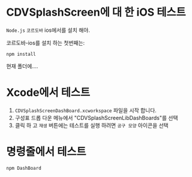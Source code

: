 <!--
# license: Licensed to the Apache Software Foundation (ASF) under one
#         or more contributor license agreements.  See the NOTICE file
#         distributed with this work for additional information
#         regarding copyright ownership.  The ASF licenses this file
#         to you under the Apache License, Version 2.0 (the
#         "License"); you may not use this file except in compliance
#         with the License.  You may obtain a copy of the License at
#
#           http://www.apache.org/licenses/LICENSE-2.0
#
#         Unless required by applicable law or agreed to in writing,
#         software distributed under the License is distributed on an
#         "AS IS" BASIS, WITHOUT WARRANTIES OR CONDITIONS OF ANY
#         KIND, either express or implied.  See the License for the
#         specific language governing permissions and limitations
#         under the License.
-->

# CDVSplashScreen에 대 한 iOS 테스트

`Node.js` `코르도바` ios에서를 설치 해야.

코르도바-ios를 설치 하는 첫번째는:

    npm install
    

현재 폴더에....

# Xcode에서 테스트

  1. `CDVSplashScreenDashBoard.xcworkspace` 파일을 시작 합니다.
  2. 구성표 드롭 다운 메뉴에서 "CDVSplashScreenLibDashBoards"를 선택
  3. 클릭 하 고 `재생` 버튼에는 테스트를 실행 하려면 `공구 모양` 아이콘을 선택

# 명령줄에서 테스트

    npm DashBoard
